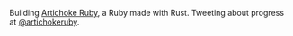 Building [Artichoke Ruby](https://www.artichokeruby.org), a Ruby made with Rust.
Tweeting about progress at [@artichokeruby](https://twitter.com/artichokeruby).
